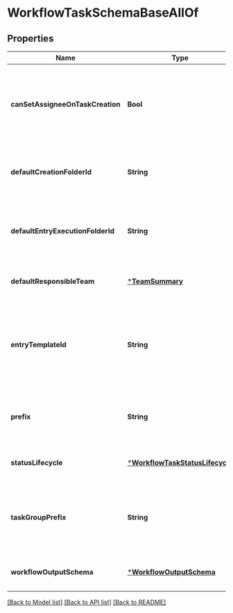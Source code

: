 # WorkflowTaskSchemaBaseAllOf


## Properties
Name | Type | Description | Notes
------------ | ------------- | ------------- | -------------
**canSetAssigneeOnTaskCreation** | **Bool** | Whether or not tasks of this schema can be created with a non-null assignee. | [optional] [default to nothing]
**defaultCreationFolderId** | **String** | ID of the default folder for creating workflow task groups | [optional] [default to nothing]
**defaultEntryExecutionFolderId** | **String** | ID of the default folder for workflow task execution entries | [optional] [default to nothing]
**defaultResponsibleTeam** | [***TeamSummary**](TeamSummary.md) |  | [optional] [default to nothing]
**entryTemplateId** | **String** | The ID of the template of the entries tasks of this schema will be executed into. | [optional] [default to nothing]
**prefix** | **String** | The prefix for the displayId of tasks of this schema. | [optional] [default to nothing]
**statusLifecycle** | [***WorkflowTaskStatusLifecycle**](WorkflowTaskStatusLifecycle.md) |  | [optional] [default to nothing]
**taskGroupPrefix** | **String** | The prefix for the displayId of task groups containing tasks of this schema | [optional] [default to nothing]
**workflowOutputSchema** | [***WorkflowOutputSchema**](WorkflowOutputSchema.md) |  | [optional] [default to nothing]


[[Back to Model list]](../README.md#models) [[Back to API list]](../README.md#api-endpoints) [[Back to README]](../README.md)


